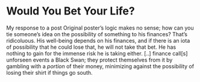# Would You Bet Your Life?

My response to a post
Original poster’s logic makes no sense; how can you tie someone’s idea on the possibility of something to his finances? That’s ridicoluous. His well-being depends on his finances, and if there is an iota of possibility that he could lose that, he will not take that bet. He has nothing to gain for the immense risk he is taking either. [..] finance call[s] unforseen events a Black Swan; they protect themselves from it by gambling with a _portion_ of their money, minimizing against the possibility of losing their shirt if things go south.

